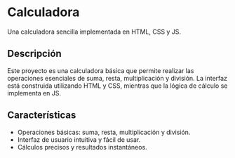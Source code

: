 # Calculadora
Una calculadora sencilla implementada en HTML, CSS y JS.

## Descripción

Este proyecto es una calculadora básica que permite realizar las operaciones esenciales de suma, resta, multiplicación y división. La interfaz está construida utilizando HTML y CSS, mientras que la lógica de cálculo se implementa en JS.

## Características

- Operaciones básicas: suma, resta, multiplicación y división.
- Interfaz de usuario intuitiva y fácil de usar.
- Cálculos precisos y resultados instantáneos.
